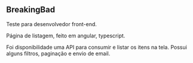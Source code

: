 ## BreakingBad

Teste para desenvolvedor front-end.

Página de listagem, feito em angular, typescript.

Foi disponibilidade uma API para consumir e listar os itens na tela.
Possui alguns filtros, paginação e envio de email.
